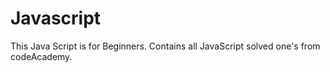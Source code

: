# Javascript
This Java Script is for Beginners.
Contains all JavaScript solved one's from codeAcademy.
